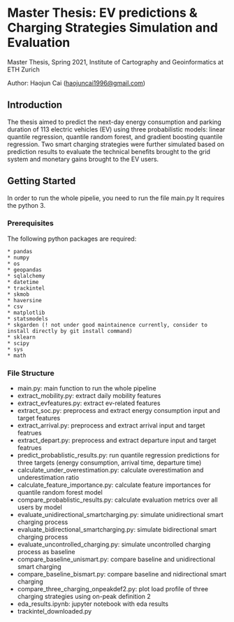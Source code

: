 # Master Thesis: EV predictions & Charging Strategies Simulation and Evaluation
Master Thesis, Spring 2021, Institute of Cartography and Geoinformatics at ETH Zurich 

Author: Haojun Cai (haojuncai1996@gmail.com)

## Introduction
The thesis aimed to predict the next-day energy consumption and parking duration of 113 electric vehicles (EV) using three probabilistic models: linear quantile regression, quantile random forest, and gradient boosting quantile regression. Two smart charging strategies were further simulated based on prediction results to evaluate the technical benefits brought to the grid system and monetary gains brought to the EV users.

## Getting Started

In order to run the whole pipelie, you need to run the file main.py
It requires the python 3.

### Prerequisites

The following python packages are required: 
```
* pandas
* numpy
* os
* geopandas
* sqlalchemy
* datetime
* trackintel
* skmob
* haversine
* csv
* matplotlib
* statsmodels
* skgarden (! not under good maintainence currently, consider to install directly by git install command)
* sklearn
* scipy
* sys
* math
```

### File Structure
   - main.py: main function to run the whole pipeline
   - extract_mobility.py: extract daily mobility features
   - extract_evfeatures.py: extract ev-related features 
   - extract_soc.py: preprocess and extract energy consumption input and target features
   - extract_arrival.py: preprocess and extract arrival input and target featrues
   - extract_depart.py: preprocess and extract departure input and target featrues
   - predict_probablistic_results.py: run quantile regression predictions for three targets (energy consumption, arrival time, departure time)
   - calculate_under_overestimation.py: calculate overestimation and underestimation ratio
   - calculate_feature_importance.py: calculate feature importances for quantile random forest model
   - compare_probablistic_results.py: calculate evaluation metrics over all users by model 
   - evaluate_unidirectional_smartcharging.py: simulate unidirectional smart charging process
   - evaluate_bidirectional_smartcharging.py: simulate bidirectional smart charging process
   - evaluate_uncontrolled_charging.py: simulate uncontrolled charging process as baseline
   - compare_baseline_unismart.py: compare baseline and unidirectional smart charging
   - compare_baseline_bismart.py: compare baseline and nidirectional smart charging
   - compare_three_charging_onpeakdef2.py: plot load profile of three charging strategies using on-peak definition 2
   - eda_results.ipynb: jupyter notebook with eda results
   - trackintel_downloaded.py
